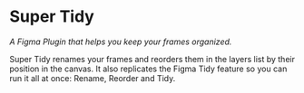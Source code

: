 # Super Tidy
*A Figma Plugin that helps you keep your frames organized.*

Super Tidy renames your frames and reorders them in the layers list by their position in the canvas. It also replicates the Figma Tidy feature so you can run it all at once: Rename, Reorder and Tidy.